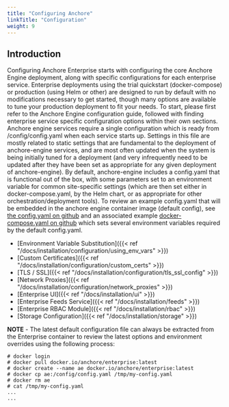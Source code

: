 ```yaml
---
title: "Configuring Anchore"
linkTitle: "Configuration"
weight: 9
---
```


## Introduction

Configuring Anchore Enterprise starts with configuring the core Anchore Engine deployment, along with specific configurations for each enterprise service.  Enterprise deployments using the trial quickstart (docker-compose) or production (using Helm or other) are designed to run by default with no modifications necessary to get started, though many options are available to tune your production deployment to fit your needs.  To start, please first refer to the Anchore Engine configuration guide, followed with finding enterprise service specific configuration options within their own sections.
Anchore engine services require a single configuration which is ready from /config/config.yaml when each service starts up.  Settings in this file are mostly related to static settings that are fundamental to the deployment of anchore-engine services, and are most often updated when the system is being initially tuned for a deployment (and very infrequently need to be updated after they have been set as appropriate for any given deployment of anchore-engine).  By default, anchore-engine includes a config.yaml that is functional out of the box, with some parameters set to an environment variable for common site-specific settings (which are then set either in docker-compose.yaml, by the Helm chart, or as appropriate for other orchestration/deployment tools).
To review an example config.yaml that will be embedded in the anchore engine container image (default config), see [the config.yaml on github](https://github.com/anchore/anchore-engine/blob/master/conf/default_config.yaml) and an associated example [docker-compose.yaml on github](https://github.com/anchore/anchore-engine/blob/master/docker-compose.yaml) which sets several environment variables required by the default config.yaml.

- [Environment Variable Substitution]({{< ref "/docs/installation/configuration/using_env_vars" >}})
- [Custom Certificates]({{< ref "/docs/installation/configuration/custom_certs" >}})
- [TLS / SSL]({{< ref "/docs/installation/configuration/tls_ssl_config" >}})
- [Network Proxies]({{< ref "/docs/installation/configuration/network_proxies" >}})
- [Enterprise UI]({{< ref "/docs/installation/ui" >}})
- [Enterprise Feeds Service]({{< ref "/docs/installation/feeds" >}})
- [Enterprise RBAC Module]({{< ref "/docs/installation/rbac" >}})
- [Storage Configuration]({{< ref "/docs/installation/storage" >}})

**NOTE** - The latest default configuration file can always be extracted from the Enterprise container to review the latest options and environment overrides using the following process:

```
# docker login
# docker pull docker.io/anchore/enterprise:latest
# docker create --name ae docker.io/anchore/enterprise:latest
# docker cp ae:/config/config.yaml /tmp/my-config.yaml
# docker rm ae
# cat /tmp/my-config.yaml
...
...

```